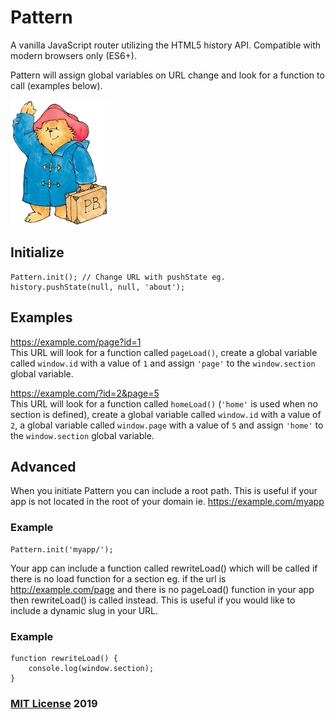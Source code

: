 # Pattern

A vanilla JavaScript router utilizing the HTML5 history API. Compatible with modern browsers only (ES6+).

Pattern will assign global variables on URL change and look for a function to call (examples below).

<img src="pattern.png" width="160" height="200">

## Initialize

```
Pattern.init(); // Change URL with pushState eg. history.pushState(null, null, 'about');
```

## Examples

https://example.com/page?id=1  
This URL will look for a function called ```pageLoad()```, create a global variable called ```window.id``` with a value of ```1``` and assign ```'page'``` to the ```window.section``` global variable.

https://example.com/?id=2&page=5  
This URL will look for a function called ```homeLoad()``` (```'home'``` is used when no section is defined), create a global variable called ```window.id``` with a value of ```2```, a global variable called ```window.page``` with a value of ```5``` and assign ```'home'``` to the ```window.section``` global variable.

## Advanced

When you initiate Pattern you can include a root path. This is useful if your app is not located in the root of your domain ie. https://example.com/myapp

### Example

```
Pattern.init('myapp/');
```

Your app can include a function called rewriteLoad() which will be called if there is no load function for a section eg. if the url is http://example.com/page and there is no pageLoad() function in your app then rewriteLoad() is called instead. This is useful if you would like to include a dynamic slug in your URL.

### Example

```
function rewriteLoad() {
    console.log(window.section);
}
```

### [MIT License](https://en.wikipedia.org/wiki/MIT_License) 2019
